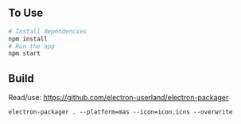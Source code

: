 ## To Use

```bash
# Install dependencies
npm install
# Run the app
npm start
```

## Build
Read/use: https://github.com/electron-userland/electron-packager
```
electron-packager . --platform=mas --icon=icon.icns --overwrite
```
